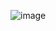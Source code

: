 ![image](https://github.com/shazzad-hasan/reproducible-computer-vision-models/blob/main/LeNet-5/LeNet.jpg)
